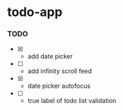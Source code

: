 # todo-app

### TODO

- [x] - add date picker
- [ ] - add infinity scroll feed
- [x] - date picker autofocus
- [ ] - true label of todo list validation
